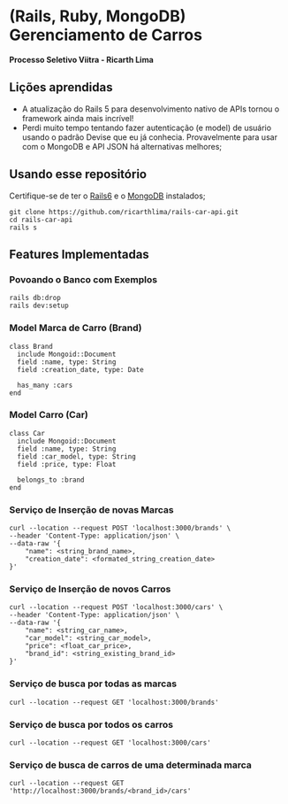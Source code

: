 # (Rails, Ruby, MongoDB) Gerenciamento de Carros
**Processo Seletivo Viitra - Ricarth Lima**
## Lições aprendidas

- A atualização do Rails 5 para desenvolvimento nativo de APIs tornou o framework ainda mais incrível!
- Perdi muito tempo tentando fazer autenticação (e model) de usuário usando o padrão Devise que eu já conhecia. Provavelmente para usar com o MongoDB e API JSON há alternativas melhores; 

## Usando esse repositório
Certifique-se de ter o [Rails6](https://guides.rubyonrails.org/v6.0/getting_started.html) e o [MongoDB](https://docs.mongodb.com/manual/installation/) instalados;

```
git clone https://github.com/ricarthlima/rails-car-api.git
cd rails-car-api
rails s
```

## Features Implementadas

### Povoando o Banco com Exemplos
```
rails db:drop
rails dev:setup
```

### Model Marca de Carro (Brand)
```
class Brand
  include Mongoid::Document
  field :name, type: String
  field :creation_date, type: Date

  has_many :cars
end
```
### Model Carro (Car)
```
class Car
  include Mongoid::Document
  field :name, type: String
  field :car_model, type: String
  field :price, type: Float

  belongs_to :brand
end
```
### Serviço de Inserção de novas Marcas
```
curl --location --request POST 'localhost:3000/brands' \
--header 'Content-Type: application/json' \
--data-raw '{
    "name": <string_brand_name>,
    "creation_date": <formated_string_creation_date>
}'
```
### Serviço de Inserção de novos Carros
```
curl --location --request POST 'localhost:3000/cars' \
--header 'Content-Type: application/json' \
--data-raw '{
    "name": <string_car_name>,
    "car_model": <string_car_model>,
    "price": <float_car_price>,
    "brand_id": <string_existing_brand_id>
}'
```
### Serviço de busca por todas as marcas
```
curl --location --request GET 'localhost:3000/brands'
```

### Serviço de busca por todos os carros
```
curl --location --request GET 'localhost:3000/cars'
```

### Serviço de busca de carros de uma determinada marca
```
curl --location --request GET 'http://localhost:3000/brands/<brand_id>/cars'
```


